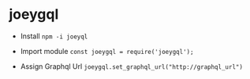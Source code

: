 # joeygql

* Install 
`npm -i joeyql`

* Import module
`const joeygql = require('joeygql');
`

* Assign Graphql Url
`joeygql.set_graphql_url("http://graphql_url")`

